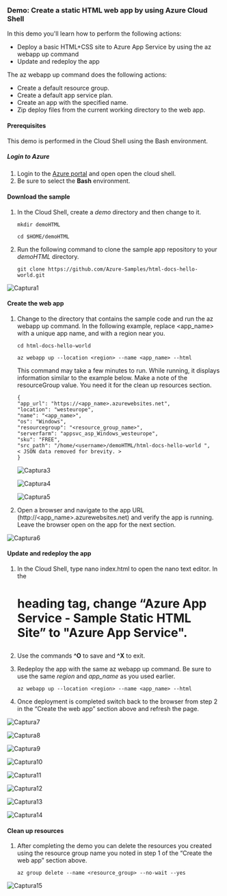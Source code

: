 ### Demo: Create a static HTML web app by using Azure Cloud Shell

In this demo you'll learn how to perform the following actions:

- Deploy a basic HTML+CSS site to Azure App Service by using the az webapp up command
- Update and redeploy the app

The az webapp up command does the following actions:

- Create a default resource group.
- Create a default app service plan.
- Create an app with the specified name.
- Zip deploy files from the current working directory to the web app.

#### Prerequisites

This demo is performed in the Cloud Shell using the Bash environment.

##### Login to Azure

1. Login to the [Azure portal](https://portal.azure.com/) and open open the cloud shell.
2. Be sure to select the **Bash** environment.

#### Download the sample

1. In the Cloud Shell, create a *demo* directory and then change to it.


   ```
   mkdir demoHTML
   
   cd $HOME/demoHTML
   ```

2. Run the following command to clone the sample app repository to your *demoHTML* directory.

   

   ```
   git clone https://github.com/Azure-Samples/html-docs-hello-world.git
   ```

![Captura1](images/Captura1.PNG)



#### Create the web app

1. Change to the directory that contains the sample code and run the az webapp up command. In the following example, replace <app_name> with a unique app name, and <region> with a region near you.

   

   ```
   cd html-docs-hello-world
   
   az webapp up --location <region> --name <app_name> --html
   ```


   This command may take a few minutes to run. While running, it displays information similar to the example below. Make a note of the resourceGroup value. You need it for the clean up resources section.

   

   ```
   {
   "app_url": "https://<app_name>.azurewebsites.net",
   "location": "westeurope",
   "name": "<app_name>",
   "os": "Windows",
   "resourcegroup": "<resource_group_name>",
   "serverfarm": "appsvc_asp_Windows_westeurope",
   "sku": "FREE",
   "src_path": "/home/<username>/demoHTML/html-docs-hello-world ",
   < JSON data removed for brevity. >
   }
   ```

   ![Captura3](images/Captura3.PNG)

   

   ![Captura4](images/Captura4.PNG)

   
    ![Captura5](images/Captura5.PNG)

   

2. Open a browser and navigate to the app URL (http://<app_name>.azurewebsites.net) and verify the app is running. Leave the browser open on the app for the next section.

   
![Captura6](images/Captura6.PNG)



#### Update and redeploy the app

1. In the Cloud Shell, type nano index.html to open the nano text editor. In the <h1> heading tag, change “Azure App Service - Sample Static HTML Site” to "Azure App Service".

2. Use the commands **^O** to save and **^X** to exit.

3. Redeploy the app with the same az webapp up command. Be sure to use the same *region* and *app_name* as you used earlier.


   ```
   az webapp up --location <region> --name <app_name> --html
   ```

4. Once deployment is completed switch back to the browser from step 2 in the “Create the web app” section above and refresh the page.

![Captura7](images/Captura7.PNG)

![Captura8](images/Captura8.PNG)

![Captura9](images/Captura9.PNG)

![Captura10](images/Captura10.PNG)

![Captura11](images/Captura11.PNG)

![Captura12](images/Captura12.PNG)

![Captura13](images/Captura13.PNG)

![Captura14](images/Captura14.PNG)


#### Clean up resources

1. After completing the demo you can delete the resources you created using the resource group name you noted in step 1 of the “Create the web app” section above.

   ```
   az group delete --name <resource_group> --no-wait --yes
   ```

![Captura15](images/Captura15.PNG)
